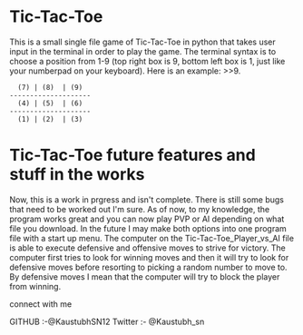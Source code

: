 # Tic-Tac-Toe
This is a small single file game of Tic-Tac-Toe in python that takes user input in the terminal in order to play the game. The terminal syntax is to choose a position from 1-9 (top right box is 9, bottom left box is 1, just like your numberpad on your keyboard). Here is an example: >>9.

~~~~~~~~~~~~~~~~~~~
  (7) | (8)  | (9)  
--------------------
  (4) | (5)  | (6)  
--------------------
  (1) | (2)  | (3)
~~~~~~~~~~~~~~~~~~~
# Tic-Tac-Toe future features and stuff in the works
Now, this is a work in prgress and isn't complete. There is still some bugs that need to be worked out I'm sure. As of now, to my knowledge, the program works great and you can now play PVP or AI depending on what file you download. In the future I may make both options into one program file with a start up menu. The computer on the Tic-Tac-Toe_Player_vs_AI file is able to execute defensive and offensive moves to strive for victory. The computer first tries to look for winning moves and then it will try to look for defensive moves before resorting to picking a random number to move to. By defensive moves I mean that the computer will try to block the player from winning.


connect with me 

GITHUB :-@KaustubhSN12
Twitter :- @Kaustubh_sn
